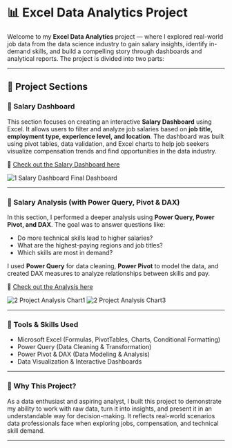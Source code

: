 # 📊 Excel Data Analytics Project

Welcome to my **Excel Data Analytics** project — where I explored real-world job data from the data science industry to gain salary insights, identify in-demand skills, and build a compelling story through dashboards and analytical reports. The project is divided into two parts:

---

## 📌 Project Sections

### 🔹 Salary Dashboard

This section focuses on creating an interactive **Salary Dashboard** using Excel. It allows users to filter and analyze job salaries based on **job title, employment type, experience level, and location**. The dashboard was built using pivot tables, data validation, and Excel charts to help job seekers visualize compensation trends and find opportunities in the data industry.

📁 [Check out the Salary Dashboard here](Project_1-Dashboard)

![1 Salary Dashboard Final Dashboard](https://github.com/user-attachments/assets/fa18bdd8-1273-4ed5-ac93-2e385603551c)

---

### 🔹 Salary Analysis (with Power Query, Pivot & DAX)

In this section, I performed a deeper analysis using **Power Query, Power Pivot, and DAX**. The goal was to answer questions like:
- Do more technical skills lead to higher salaries?
- What are the highest-paying regions and job titles?
- Which skills are most in demand?

I used **Power Query** for data cleaning, **Power Pivot** to model the data, and created DAX measures to analyze relationships between skills and pay.

📁 [Check out the Analysis here](Project_2-Analysis)

![2 Project Analysis Chart1](https://github.com/user-attachments/assets/a5fded20-ed5b-4f82-8a2c-40eefaafcc72)
![2 Project Analysis Chart3](https://github.com/user-attachments/assets/cb3baa67-3046-46e9-a658-e336cf957eb0)

---

### 🧠 Tools & Skills Used

- Microsoft Excel (Formulas, PivotTables, Charts, Conditional Formatting)
- Power Query (Data Cleaning & Transformation)
- Power Pivot & DAX (Data Modeling & Analysis)
- Data Visualization & Interactive Dashboards

---

### 🙌 Why This Project?

As a data enthusiast and aspiring analyst, I built this project to demonstrate my ability to work with raw data, turn it into insights, and present it in an understandable way for decision-making. It reflects real-world scenarios data professionals face when exploring jobs, compensation, and technical skill demand.

---
